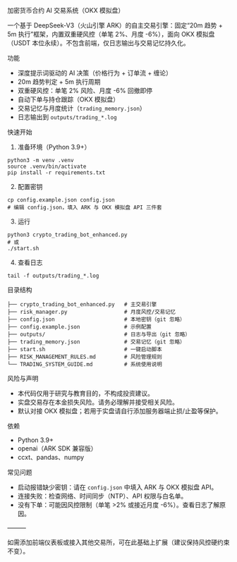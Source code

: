 加密货币合约 AI 交易系统（OKX 模拟盘）

一个基于 DeepSeek-V3（火山引擎 ARK）的自主交易引擎：固定“20m 趋势 + 5m 执行”框架，内置双重硬风控（单笔 2%、月度 -6%），面向 OKX 模拟盘（USDT 本位永续）。不包含前端，仅日志输出与交易记忆持久化。

功能
- 深度提示词驱动的 AI 决策（价格行为 + 订单流 + 缠论）
- 20m 趋势判定 + 5m 执行周期
- 双重硬风控：单笔 2% 风险、月度 -6% 回撤即停
- 自动下单与持仓跟踪（OKX 模拟盘）
- 交易记忆与月度统计（`trading_memory.json`）
- 日志输出到 `outputs/trading_*.log`

快速开始
1) 准备环境（Python 3.9+）
```
python3 -m venv .venv
source .venv/bin/activate
pip install -r requirements.txt
```

2) 配置密钥
```
cp config.example.json config.json
# 编辑 config.json，填入 ARK 与 OKX 模拟盘 API 三件套
```

3) 运行
```
python3 crypto_trading_bot_enhanced.py
# 或
./start.sh
```

4) 查看日志
```
tail -f outputs/trading_*.log
```

目录结构
```
├── crypto_trading_bot_enhanced.py   # 主交易引擎
├── risk_manager.py                  # 月度风控/交易记忆
├── config.json                      # 本地密钥（git 忽略）
├── config.example.json              # 示例配置
├── outputs/                         # 日志与导出（git 忽略）
├── trading_memory.json              # 交易记忆（git 忽略）
├── start.sh                         # 一键启动脚本
├── RISK_MANAGEMENT_RULES.md         # 风险管理规则
└── TRADING_SYSTEM_GUIDE.md          # 系统使用说明
```

风险与声明
- 本代码仅用于研究与教育目的，不构成投资建议。
- 实盘交易存在本金损失风险。请务必理解并接受相关风险。
- 默认对接 OKX 模拟盘；若用于实盘请自行添加服务器端止损/止盈等保护。

依赖
- Python 3.9+
- openai（ARK SDK 兼容版）
- ccxt、pandas、numpy

常见问题
- 启动报错缺少密钥：请在 `config.json` 中填入 ARK 与 OKX 模拟盘 API。
- 连接失败：检查网络、时间同步（NTP）、API 权限与白名单。
- 没有下单：可能因风控限制（单笔 >2% 或接近月度 -6%）。查看日志了解原因。

———

如需添加前端仪表板或接入其他交易所，可在此基础上扩展（建议保持风控硬约束不变）。
